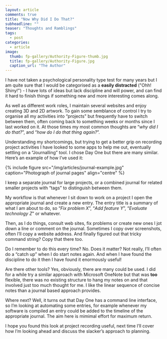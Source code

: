```yaml
---
layout: article
comments: true
title: "Now Why Did I Do That?"
subheadline: ""
teaser: "Thoughts and Ramblings"
tags:
  - post
categories:
  - article
image:
  thumb: fp-gallery/Authority-Figure-thumb.jpg
  title: fp-gallery/Authority-Figure.jpg
  caption_url: "The Author"
---
```


I have not taken a psychological personality type test for many years but I am quite sure that I would be categorised as a 
**easily distracted** ("Ohh! Shiny!") - I have lots of ideas but lack discipline and will power, and can find it hard to 
finish things if something new and more interesting comes along.

As well as different work roles, I maintain several websites and enjoy creating 3D and 2D artwork. To gain some 
semblance of control I try to organise all my activities into “projects" but frequently have to switch between them, 
often coming back to something weeks or months since I last worked on it. At those times my most common thoughts are 
“*why did I do that?*”, and “*how do I do that thing again?*”.

Understanding my shortcomings, but trying to get a better grip on recording project activities I have looked to 
some apps to help me out, eventually settling on a “Journalling” tool. I chose Day One but there are many similar. 
Here’s an example of how I’ve used it:

{% include figure src="/img/articles/journal-example.jpg" caption="Photograph of journal pages" align="centre" %}

I keep a separate journal for large projects, or a combined journal for related smaller projects with “tags” to 
distinguish between them.

My workflow is that whenever I sit down to work on a project I open the appropriate journal and create a new entry. 
The entry title is a summary of what I am about to do, so “*Fix problem X*”, “*Add feature Y*”, 
“*Evaluate technology Z*” or whatever.

Then, as I do things, consult web sites, fix problems or create new ones I jot down a line or comment on the journal. 
Sometimes I copy over screenshots, often I’ll copy a website address. And finally figured out that tricky 
command string? Copy that there too.

Do I remember to do this every time? No. Does it matter? Not really, I’ll often do a “catch up” when I do 
start notes again. And when I have found the discipline to do it then I have found it enormously useful!

Are there other tools? Yes, obviously, there are many could be used. I did for a while try a similar approach 
with Microsoft OneNote but that was <b>too</b> flexible, there was no existing structure to hang my notes 
on and that involved just too much thought for me. I like the linear sequence of concise notes than a 
journal based approach provides.

Where next? Well, it turns out that Day One has a command line interface, so I’m looking at automating 
some entries, for example whenever my software is compiled an entry could be added to the timeline of 
the appropriate journal. The aim here is mimimal effort for maximum return.

I hope you found this look at project recording useful, next time I’ll cover how I’m looking ahead and 
discuss the slacker’s approach to planning.